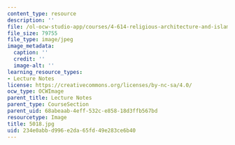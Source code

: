 ```yaml
---
content_type: resource
description: ''
file: /ol-ocw-studio-app/courses/4-614-religious-architecture-and-islamic-cultures-fall-2002/234e0abbd996e2da65fd49e283ce6b40_5018.jpg
file_size: 79755
file_type: image/jpeg
image_metadata:
  caption: ''
  credit: ''
  image-alt: ''
learning_resource_types:
- Lecture Notes
license: https://creativecommons.org/licenses/by-nc-sa/4.0/
ocw_type: OCWImage
parent_title: Lecture Notes
parent_type: CourseSection
parent_uid: 68abeaab-4eff-532c-e858-18d3ffb567bd
resourcetype: Image
title: 5018.jpg
uid: 234e0abb-d996-e2da-65fd-49e283ce6b40
---
```


